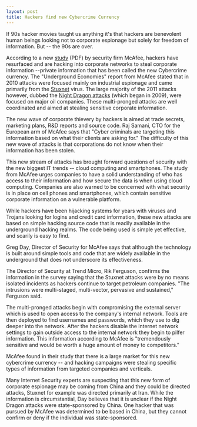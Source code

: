 ```yaml
---
layout: post
title: Hackers find new Cybercrime Currency
---
```


If 90s hacker movies taught us anything it's that hackers are benevolent human beings looking not to corporate espionage but solely for freedom of information. But -- the 90s are over.

According to a new <a href="http://www.mcafee.com/us/resources/reports/rp-underground-economies.pdf">study</a> (PDF) by security firm McAfee, hackers have resurfaced and are hacking into corporate networks to steal corporate information --private information that has been called the new Cybercrime currency. The "Underground Economies" report from McAfee stated that in 2010 attacks were focused mainly on industrial espionage and came primarily from the <a href="http://en.wikipedia.org/wiki/Stuxnet">Stuxnet</a> virus. The large majority of the 2011 attacks however, dubbed the <a href="https://kc.mcafee.com/corporate/index?page=content&id=KB71150">Night Dragon attacks</a> (which began in 2009), were focused on major oil companies. These multi-pronged attacks are well coordinated and aimed at stealing sensitive corporate information.

The new wave of corporate thievery by hackers is aimed at trade secrets, marketing plans, R&D reports and source code. Raj Samani, CTO for the European arm of McAfee says that "Cyber criminals are targeting this information based on what their clients are asking for." The difficulty of this new wave of attacks is that corporations do not know when their information has been stolen.

This new stream of attacks has brought forward questions of security with the new biggest IT trends -- cloud computing and smartphones. The study from McAfee urges companies to have a solid understanding of who has access to their information and how secure the data is when using cloud computing. Companies are also warned to be concerned with what security is in place on cell phones and smartphones, which contain sensitive corporate information on a vulnerable platform.

While hackers have been hijacking systems for years with viruses and Trojans looking for logins and credit card information, these new attacks are based on simple hacking source code that is readily available in the underground hacking realms. The code being used is simple yet effective, and scarily is easy to find.

Greg Day, Director of Security for McAfee says that although the technology is built around simple tools and code that are widely available in the underground that does not underscore its effectiveness.

The Director of Security at Trend Micro, Rik Ferguson, confirms the information in the survey saying that the Stuxnet attacks were by no means isolated incidents as hackers continue to target petroleum companies. "The intrusions were multi-staged, multi-vector, pervasive and sustained," Ferguson said.

The multi-pronged attacks begin with compromising the external server which is used to open access to the company's internal network. Tools are then deployed to find usernames and passwords, which they use to dig deeper into the network. After the hackers disable the internet network settings to gain outside access to the internal network they begin to pilfer information. This information according to McAfee is "tremendously sensitive and would be worth a huge amount of money to competitors."

McAfee found in their study that there is a large market for this new cybercrime currency -- and hacking campaigns were stealing specific types of information from targeted companies and verticals. 

Many Internet Security experts are suspecting that this new form of corporate espionage may be coming from China and they could be directed attacks, Stuxnet for example was directed primarily at Iran. While the information is circumstantial, Day believes that it is unclear if the Night Dragon attacks were state-sponsored by China. One hacker that was pursued by McAfee was determined to be based in China, but they cannot confirm or deny if the individual was state-sponsored.
